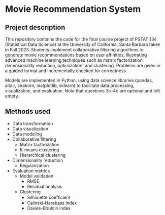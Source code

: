 # Movie Recommendation System

## Project description
This repository contains the code for the final course project of PSTAT 134 (Statistical Data Science) at the University of California, Santa Barbara taken in Fall 2023. Students implement collaborative filtering algorithms to generate movie recommendations based on user affinities, illustrating advanced machine learning techniques such as matrix factorization, dimensionality reduction, optimization, and clustering. Problems are given in a guided format and incrementally checked for correctness. 

Models are implemented in Python, using data science libraries (pandas, altair, seaborn, matplotlib, sklearn) to facilitate data processing, visualization, and evaluation. Note that questions 3c-4c are optional and left empty. 

## Methods used
* Data transformation
* Data visualization  
* Data modeling 
* Collaborative filtering
    * Matrix factorization
    * K-means clustering 
    * Hierarchical clustering  
* Dimensionality reduction
    * Regularization 
* Evaluation metrics 
    * Model validation
        * RMSE
        * Residual analysis
    * Clustering
        * Silhouette coeﬀicient
        * Calinski-Harabasz Index
        * Davies-Bouldin Index 
